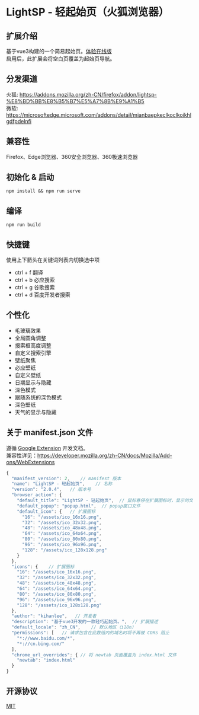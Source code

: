 # LightSP - 轻起始页（火狐浏览器）

## 扩展介绍
基于vue3构建的一个简易起始页。[体验在线版](https://www.amzgr.cc/archive/lightsp/)</br>
启用后，此扩展会将空白页覆盖为起始页导航。</br>

## 分发渠道
火狐: https://addons.mozilla.org/zh-CN/firefox/addon/lightsp-%E8%BD%BB%E8%B5%B7%E5%A7%8B%E9%A1%B5  
微软: https://microsoftedge.microsoft.com/addons/detail/mianbaepkeclkoclkoikhlgdfpdelnfi

## 兼容性
Firefox、Edge浏览器、360安全浏览器、360极速浏览器

## 初始化 & 启动
```
npm install && npm run serve
```

## 编译
```
npm run build
```

## 快捷键
使用上下箭头在关键词列表内切换选中项
- ctrl + f 翻译
- ctrl + b 必应搜索
- ctrl + g 谷歌搜索
- ctrl + d 百度开发者搜索

## 个性化
- 毛玻璃效果
- 全局圆角调整
- 搜索框高度调整
- 自定义搜索引擎
- 壁纸聚焦
- 必应壁纸
- 自定义壁纸
- 日期显示与隐藏
- 深色模式
- 跟随系统的深色模式
- 深色壁纸
- 天气的显示与隐藏

## 关于 manifest.json 文件
遵循 [Google Extension](https://developer.mozilla.org/zh-CN/docs/Mozilla/Add-ons/WebExtensions) 开发文档。</br>
兼容性详见：https://developer.mozilla.org/zh-CN/docs/Mozilla/Add-ons/WebExtensions
``` JavaScript
{
  "manifest_version": 2,    // manifest 版本
  "name": "LightSP - 轻起始页",    // 名称
  "version": "2.0.4",   // 版本号
  "browser_action": {
    "default_title": "LightSP - 轻起始页",  // 鼠标悬停在扩展图标时，显示的文字（类似于HTML的abbr标签）
    "default_popup": "popup.html",  // popup窗口文件
    "default_icon": {   // 扩展图标
      "16": "/assets/ico_16x16.png",
      "32": "/assets/ico_32x32.png",
      "48": "/assets/ico_48x48.png",
      "64": "/assets/ico_64x64.png",
      "80": "/assets/ico_80x80.png",
      "96": "/assets/ico_96x96.png",
      "128": "/assets/ico_128x128.png"
    }
  },
  "icons": {    // 扩展图标
    "16": "/assets/ico_16x16.png",
    "32": "/assets/ico_32x32.png",
    "48": "/assets/ico_48x48.png",
    "64": "/assets/ico_64x64.png",
    "80": "/assets/ico_80x80.png",
    "96": "/assets/ico_96x96.png",
    "128": "/assets/ico_128x128.png"
  },
  "author": "kihanlee",   // 开发者
  "description": "基于vue3开发的一款轻巧起始页。",  // 扩展描述
  "default_locale": "zh_CN",    // 默认地区（i18n）
  "permissions": [   // 请求包含在此数组内的域名时将不再被 CORS 阻止
    "*://www.baidu.com/*",
    "*://cn.bing.com/"
  ],
  "chrome_url_overrides": { // 将 newtab 页面覆盖为 index.html 文件
    "newtab": "index.html"
  }
}
```
## 开源协议
[MIT](https://opensource.org/licenses/MIT)
